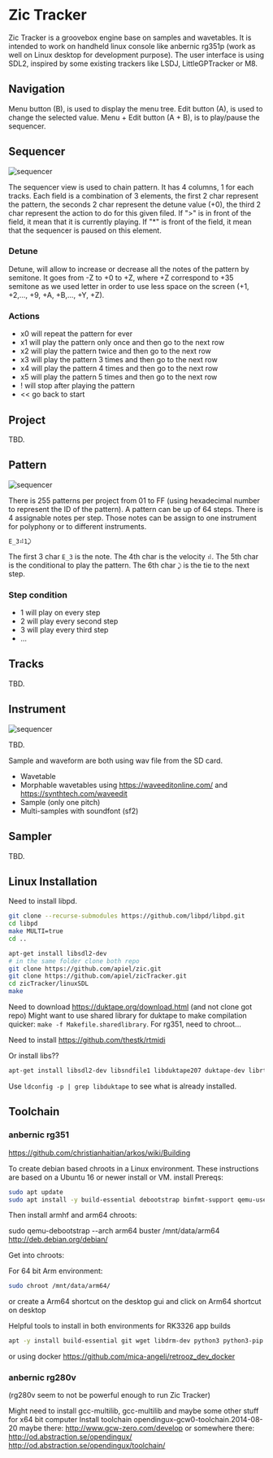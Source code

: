 # Zic Tracker

Zic Tracker is a groovebox engine base on samples and wavetables. It is intended to work on handheld linux console like anbernic rg351p (work as well on Linux desktop for development purpose). The user interface is using SDL2, inspired by some existing trackers like LSDJ, LittleGPTracker or M8.

## Navigation

Menu button (B), is used to display the menu tree.
Edit button (A), is used to change the selected value.
Menu + Edit button (A + B), is to play/pause the sequencer.

## Sequencer

![sequencer](https://github.com/apiel/zicTracker/blob/main/screenshot/seq.png?raw=true)

The sequencer view is used to chain pattern. It has 4 columns, 1 for each tracks. Each field is a combination of 3 elements, the first 2 char represent the pattern, the seconds 2 char represent the detune value (+0), the third 2 char represent the action to do for this given filed. If ">" is in front of the field, it mean that it is currently playing. If "\*" is front of the field, it mean that the sequencer is paused on this element.

### Detune

Detune, will allow to increase or decrease all the notes of the pattern by semitone. It goes from -Z to +0 to +Z, where +Z correspond to +35 semitone as we used letter in order to use less space on the screen (+1, +2,..., +9, +A, +B,..., +Y, +Z).

### Actions

- x0 will repeat the pattern for ever
- x1 will play the pattern only once and then go to the next row
- x2 will play the pattern twice and then go to the next row
- x3 will play the pattern 3 times and then go to the next row
- x4 will play the pattern 4 times and then go to the next row
- x5 will play the pattern 5 times and then go to the next row
- ! will stop after playing the pattern
- << go back to start

## Project

TBD.

## Pattern

![sequencer](https://github.com/apiel/zicTracker/blob/main/screenshot/pat.png?raw=true)

There is 255 patterns per project from 01 to FF (using hexadecimal number to represent the ID of the pattern). A pattern can be up of 64 steps.
There is 4 assignable notes per step. Those notes can be assign to one instrument for polyphony or to different instruments.

`E_3⠾1⤸`

The first 3 char `E_3` is the note. The 4th char is the velocity `⠾`. The 5th char is the conditional to play the pattern. The 6th char `⤸` is the tie to the next step.

### Step condition

- 1 will play on every step
- 2 will play every second step
- 3 will play every third step
- ...

## Tracks

TBD.

## Instrument

![sequencer](https://github.com/apiel/zicTracker/blob/main/screenshot/inst.png?raw=true)

TBD.

Sample and waveform are both using wav file from the SD card.

- Wavetable
- Morphable wavetables using https://waveeditonline.com/ and https://synthtech.com/waveedit
- Sample (only one pitch)
- Multi-samples with soundfont (sf2)

## Sampler

TBD.

## Linux Installation

Need to install libpd.

```sh
git clone --recurse-submodules https://github.com/libpd/libpd.git
cd libpd
make MULTI=true
cd ..
```

```sh
apt-get install libsdl2-dev
# in the same folder clone both repo
git clone https://github.com/apiel/zic.git
git clone https://github.com/apiel/zicTracker.git
cd zicTracker/linuxSDL
make
```

Need to download https://duktape.org/download.html (and not clone got repo)
Might want to use shared library for duktape to make compilation quicker: `make -f Makefile.sharedlibrary`.
For rg351, need to chroot...

Need to install https://github.com/thestk/rtmidi

Or install libs??

```sh
apt-get install libsdl2-dev libsndfile1 libduktape207 duktape-dev librtmidi-dev librtmidi6
```

Use `ldconfig -p | grep libduktape` to see what is already installed.

## Toolchain

### anbernic rg351

https://github.com/christianhaitian/arkos/wiki/Building

To create debian based chroots in a Linux environment.
These instructions are based on a Ubuntu 16 or newer install or VM.
install Prereqs:

```sh
sudo apt update
sudo apt install -y build-essential debootstrap binfmt-support qemu-user-static
```

Then install armhf and arm64 chroots:

sudo qemu-debootstrap --arch arm64 buster /mnt/data/arm64 http://deb.debian.org/debian/

Get into chroots:

For 64 bit Arm environment:

```sh
sudo chroot /mnt/data/arm64/
```

or create a Arm64 shortcut on the desktop gui and click on Arm64 shortcut on desktop

Helpful tools to install in both environments for RK3326 app builds

```sh
apt -y install build-essential git wget libdrm-dev python3 python3-pip python3-setuptools python3-wheel ninja-build libopenal-dev premake4 autoconf libevdev-dev ffmpeg libsnappy-dev libboost-tools-dev magics++ libboost-thread-dev libboost-all-dev pkg-config zlib1g-dev libpng-dev libsdl2-dev clang cmake cmake-data libarchive13 libcurl4 libfreetype6-dev libjsoncpp1 librhash0 libuv1 mercurial mercurial-common libgbm-dev libsdl2-ttf-2.0-0 libsdl2-ttf-dev
```

or using docker https://github.com/mica-angeli/retrooz_dev_docker

### anbernic rg280v

(rg280v seem to not be powerful enough to run Zic Tracker)

Might need to install gcc-multilib, gcc-multilib and maybe some other stuff for x64 bit computer
Install toolchain opendingux-gcw0-toolchain.2014-08-20
maybe there: http://www.gcw-zero.com/develop
or somewhere there: http://od.abstraction.se/opendingux/
http://od.abstraction.se/opendingux/toolchain/
